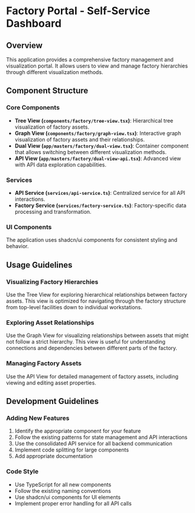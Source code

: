 # Factory Portal - Self-Service Dashboard

## Overview

This application provides a comprehensive factory management and visualization portal. It allows users to view and manage factory hierarchies through different visualization methods.

## Component Structure

### Core Components

- **Tree View (`components/factory/tree-view.tsx`)**: Hierarchical tree visualization of factory assets.
- **Graph View (`components/factory/graph-view.tsx`)**: Interactive graph visualization of factory assets and their relationships.
- **Dual View (`app/masters/factory/dual-view.tsx`)**: Container component that allows switching between different visualization methods.
- **API View (`app/masters/factory/dual-view-api.tsx`)**: Advanced view with API data exploration capabilities.

### Services

- **API Service (`services/api-service.ts`)**: Centralized service for all API interactions.
- **Factory Service (`services/factory-service.ts`)**: Factory-specific data processing and transformation.

### UI Components

The application uses shadcn/ui components for consistent styling and behavior.

## Usage Guidelines

### Visualizing Factory Hierarchies

Use the Tree View for exploring hierarchical relationships between factory assets. This view is optimized for navigating through the factory structure from top-level facilities down to individual workstations.

### Exploring Asset Relationships

Use the Graph View for visualizing relationships between assets that might not follow a strict hierarchy. This view is useful for understanding connections and dependencies between different parts of the factory.

### Managing Factory Assets

Use the API View for detailed management of factory assets, including viewing and editing asset properties.

## Development Guidelines

### Adding New Features

1. Identify the appropriate component for your feature
2. Follow the existing patterns for state management and API interactions
3. Use the consolidated API service for all backend communication
4. Implement code splitting for large components
5. Add appropriate documentation

### Code Style

- Use TypeScript for all new components
- Follow the existing naming conventions
- Use shadcn/ui components for UI elements
- Implement proper error handling for all API calls


